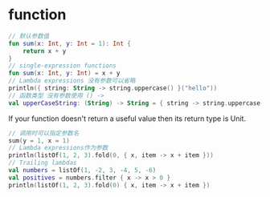 # function

```kotlin
// 默认参数值
fun sum(x: Int, y: Int = 1): Int {
    return x + y
}
// single-expression functions
fun sum(x: Int, y: Int) = x + y
// Lambda expressions 没有参数可以省略
println({ string: String -> string.uppercase() }("hello"))
// 函数类型 没有参数使用 () ->
val upperCaseString: (String) -> String = { string -> string.uppercase() }
```

If your function doesn't return a useful value then its return type is Unit.

```kotlin
// 调用时可以指定参数名
sum(y = 1, x = 1)
// Lambda expressions作为参数
println(listOf(1, 2, 3).fold(0, { x, item -> x + item }))
// Trailing lambdas
val numbers = listOf(1, -2, 3, -4, 5, -6)
val positives = numbers.filter { x -> x > 0 }
println(listOf(1, 2, 3).fold(0) { x, item -> x + item })
```
